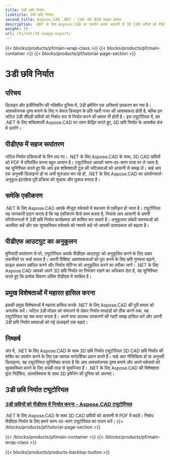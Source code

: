 ```yaml
---
title: 3डी छवि निर्यात
linktitle: 3डी छवि निर्यात
second_title: Aspose.CAD .NET - CAD और BIM फ़ाइल स्वरूप
description: .NET के लिए Aspose.CAD का उपयोग करके आसानी से 3D CAD छवियों को PDF में निर्यात करें। निर्बाध पीडीएफ रूपांतरण के लिए हमारे ट्यूटोरियल का अनुसरण करें। कुशल 3डी छवि निर्यात तकनीक सीखें।
weight: 35
url: /hi/net/3d-image-export/
---
```


{{< blocks/products/pf/main-wrap-class >}}
{{< blocks/products/pf/main-container >}}
{{< blocks/products/pf/tutorial-page-section >}}

# 3डी छवि निर्यात


## परिचय

डिज़ाइन और इंजीनियरिंग की गतिशील दुनिया में, 3डी इमेजिंग एक अनिवार्य उपकरण बन गया है। आश्चर्यजनक दृश्य बनाने के लिए न केवल डिजाइन के प्रति गहरी नजर की आवश्यकता होती है, बल्कि इन जटिल 3डी सीएडी छवियों को निर्बाध रूप से निर्यात करने की क्षमता भी होती है। इस ट्यूटोरियल में, हम .NET के लिए शक्तिशाली Aspose.CAD पर ध्यान केंद्रित करते हुए, 3D छवि निर्यात के आकर्षक क्षेत्र में उतरेंगे।

## पीडीएफ में सहज रूपांतरण

जटिल निर्यात प्रक्रियाओं के दिन लद गए। .NET के लिए Aspose.CAD के साथ, 3D CAD छवियों को PDF में परिवर्तित करना बहुत आसान है। ट्यूटोरियल आपको चरण-दर-चरण यात्रा पर ले जाता है, यह सुनिश्चित करते हुए कि आप इस शक्तिशाली टूल की जटिलताओं को आसानी से समझ लें। चाहे आप एक अनुभवी डिज़ाइनर हों या अभी शुरुआत कर रहे हों, .NET के लिए Aspose.CAD का उपयोगकर्ता-अनुकूल इंटरफ़ेस पूरी प्रक्रिया को सुचारू और कुशल बनाता है।

## समेकि एकीकरण

.NET के लिए Aspose.CAD आपके मौजूदा वर्कफ़्लो में सहजता से एकीकृत हो जाता है। ट्यूटोरियल यह जानकारी प्रदान करता है कि यह एकीकरण कैसे काम करता है, जिससे आप आसानी से अपनी परियोजनाओं में 3डी छवि निर्यात कार्यक्षमता को शामिल कर सकते हैं। अनुकूलता संबंधी समस्याओं को अलविदा कहें और एक सुव्यवस्थित वर्कफ़्लो को नमस्ते कहें जो आपकी उत्पादकता को बढ़ाता है।

## पीडीएफ आउटपुट का अनुकूलन

बुनियादी रूपांतरण से परे, ट्यूटोरियल आपके पीडीएफ आउटपुट को अनुकूलित करने के लिए उन्नत तकनीकों पर चर्चा करता है। अपनी विशिष्ट आवश्यकताओं को पूरा करने के लिए छवि गुणवत्ता बढ़ाने, फ़ाइल आकार प्रबंधित करने और निर्यात सेटिंग्स को अनुकूलित करने का तरीका जानें। .NET के लिए Aspose.CAD आपको अपने 3D छवि निर्यात पर नियंत्रण रखने का अधिकार देता है, यह सुनिश्चित करते हुए कि प्रत्येक विवरण अंतिम पीडीएफ में संरक्षित है।

## प्रमुख विशेषताओं में महारत हासिल करना

इसकी प्रमुख विशेषताओं में महारत हासिल करके .NET के लिए Aspose.CAD की पूरी क्षमता को अनलॉक करें। जटिल 3डी मॉडल को संभालने से लेकर निर्यात मापदंडों को ठीक करने तक, यह ट्यूटोरियल यह सब कवर करता है। अपने पास उपलब्ध उपकरणों की गहरी समझ हासिल करें और अपनी 3डी छवि निर्यात क्षमताओं को नई ऊंचाइयों तक बढ़ाएं।

## निष्कर्ष

अंत में, .NET के लिए Aspose.CAD के साथ 3D छवि निर्यात ट्यूटोरियल 3D CAD छवि निर्यात की शक्ति का उपयोग करने के लिए एक व्यापक मार्गदर्शिका प्रदान करते हैं। चाहे आप नौसिखिया हों या अनुभवी डिज़ाइनर, यह ट्यूटोरियल सुनिश्चित करता है कि आप आश्चर्यजनक दृश्य बनाने और अपने वर्कफ़्लो को सुव्यवस्थित करने के लिए अच्छी तरह से सुसज्जित हैं। .NET के लिए Aspose.CAD की विशेषज्ञता द्वारा निर्देशित, आत्मविश्वास के साथ 3D इमेजिंग की दुनिया को अपनाएं।
## 3डी छवि निर्यात ट्यूटोरियल
### [3डी छवियों को पीडीएफ में निर्यात करना - Aspose.CAD ट्यूटोरियल](./exporting-3d-images-to-pdf/)
.NET के लिए Aspose.CAD के साथ 3D CAD छवियों को आसानी से PDF में बदलें। निर्बाध पीडीएफ निर्यात के लिए हमारे चरण-दर-चरण ट्यूटोरियल का पालन करें।
{{< /blocks/products/pf/tutorial-page-section >}}

{{< /blocks/products/pf/main-container >}}
{{< /blocks/products/pf/main-wrap-class >}}

{{< blocks/products/products-backtop-button >}}
